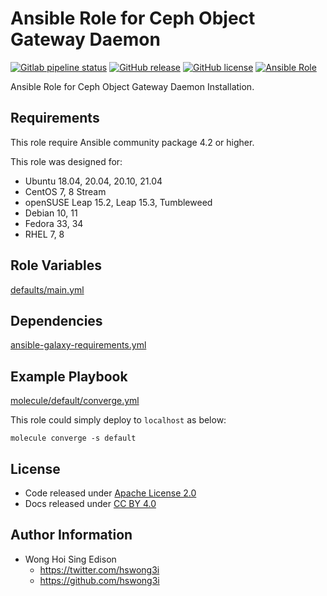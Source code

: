 # Ansible Role for Ceph Object Gateway Daemon

[![Gitlab pipeline status](https://img.shields.io/gitlab/pipeline/alvistack/ansible-role-ceph_rgw/master)](https://gitlab.com/alvistack/ansible-role-ceph_rgw/-/pipelines)
[![GitHub release](https://img.shields.io/github/release/alvistack/ansible-role-ceph_rgw.svg)](https://github.com/alvistack/ansible-role-ceph_rgw/releases)
[![GitHub license](https://img.shields.io/github/license/alvistack/ansible-role-ceph_rgw.svg)](https://github.com/alvistack/ansible-role-ceph_rgw/blob/master/LICENSE)
[![Ansible Role](https://img.shields.io/badge/galaxy-alvistack.ceph_rgw-blue.svg)](https://galaxy.ansible.com/alvistack/ceph_rgw)

Ansible Role for Ceph Object Gateway Daemon Installation.

## Requirements

This role require Ansible community package 4.2 or higher.

This role was designed for:

  - Ubuntu 18.04, 20.04, 20.10, 21.04
  - CentOS 7, 8 Stream
  - openSUSE Leap 15.2, Leap 15.3, Tumbleweed
  - Debian 10, 11
  - Fedora 33, 34
  - RHEL 7, 8

## Role Variables

[defaults/main.yml](defaults/main.yml)

## Dependencies

[ansible-galaxy-requirements.yml](ansible-galaxy-requirements.yml)

## Example Playbook

[molecule/default/converge.yml](molecule/default/converge.yml)

This role could simply deploy to `localhost` as below:

    molecule converge -s default

## License

  - Code released under [Apache License 2.0](LICENSE)
  - Docs released under [CC BY 4.0](http://creativecommons.org/licenses/by/4.0/)

## Author Information

  - Wong Hoi Sing Edison
      - <https://twitter.com/hswong3i>
      - <https://github.com/hswong3i>
